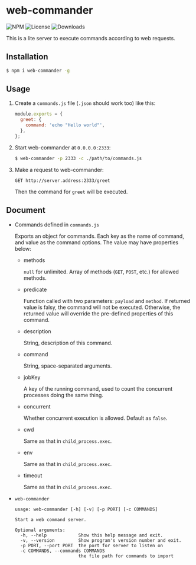 web-commander
===

![NPM](https://img.shields.io/npm/v/web-commander.svg)
![License](https://img.shields.io/npm/l/web-commander.svg)
![Downloads](https://img.shields.io/npm/dt/web-commander.svg)

This is a lite server to execute commands according to web requests.

Installation
---
``` sh
$ npm i web-commander -g
```

Usage
---
1. Create a `commands.js` file (`.json` should work too) like this:

   ``` js
   module.exports = {
     greet: {
       command: 'echo "Hello world"',
     },
   };
   ```

1. Start web-commander at `0.0.0.0:2333`:

   ``` sh
   $ web-commander -p 2333 -c ./path/to/commands.js
   ```

1. Make a request to web-commander:

   ```
   GET http://server.address:2333/greet
   ```

   Then the command for `greet` will be executed.

Document
---

* Commands defined in `commands.js`

  Exports an object for commands. Each key as the name of command, and value as the command options.
  The value may have properties below:

  * methods

    `null` for unlimited. Array of methods (`GET`, `POST`, etc.) for allowed methods.

  * predicate

    Function called with two parameters: `payload` and `method`.
    If returned value is falsy, the command will not be executed.
    Otherwise, the returned value will override the pre-defined properties of this command.

  * description

    String, description of this command.

  * command

    String, space-separated arguments.

  * jobKey

    A key of the running command, used to count the concurrent processes doing the same thing.

  * concurrent

    Whether concurrent execution is allowed. Default as `false`.

  * cwd

    Same as that in `child_process.exec`.

  * env

    Same as that in `child_process.exec`.

  * timeout

    Same as that in `child_process.exec`.

* `web-commander`

  ```
  usage: web-commander [-h] [-v] [-p PORT] [-c COMMANDS]

  Start a web command server.

  Optional arguments:
    -h, --help            Show this help message and exit.
    -v, --version         Show program's version number and exit.
    -p PORT, --port PORT  the port for server to listen on
    -c COMMANDS, --commands COMMANDS
                          the file path for commands to import
  ```

